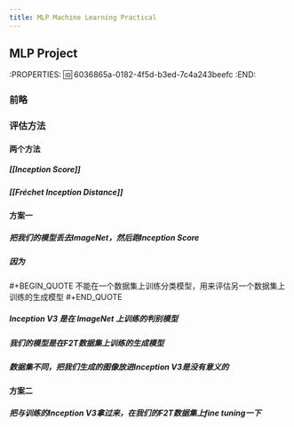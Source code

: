 ```yaml
---
title: MLP Machine Learning Practical
---
```


## MLP Project
:PROPERTIES:
:id: 6036865a-0182-4f5d-b3ed-7c4a243beefc
:END:
### 前略
### 评估方法
#### 两个方法
##### [[Inception Score]]
##### [[Fréchet Inception Distance]]
#### 方案一
##### 把我们的模型丢去ImageNet，然后跑Inception Score
##### 因为
#+BEGIN_QUOTE
不能在一个数据集上训练分类模型，用来评估另一个数据集上训练的生成模型
#+END_QUOTE
##### Inception V3 是在 ImageNet 上训练的判别模型
##### 我们的模型是在F2T数据集上训练的生成模型
##### 数据集不同，把我们生成的图像放进Inception V3是没有意义的
#### 方案二
##### 把与训练的Inception V3拿过来，在我们的F2T数据集上fine tuning一下
